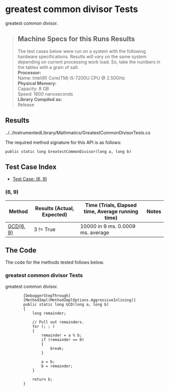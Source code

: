 # greatest common divisor Tests

greatest common divisor.

> ## Machine Specs for this Runs Results
> The test cases below were run on a system with the following hardware specifications. Results will vary on the same system depending on current processing work load. So, take the numbers in the tables with a grain of salt.  
> **Processor:**  
> Name: Intel(R) Core(TM) i5-7200U CPU @ 2.50GHz  
  > **Physical Memory:**  
> Capacity: 8 GB  
> Speed: 1600 nanoseconds  
  > **Library Compiled as:**  
> Release  

## Results

../../InstrumentedLibrary/Mathmatics/GreatestCommonDivisorTests.cs

The required method signature for this API is as follows:

```CSharp
public static long GreatestCommonDivisor(long a, long b)
```

## Test Case Index

- [Test Case: (6, 9)](#6,-9)

### (6, 9)

| Method | Results (Actual, Expected) | Time (Trials, Elapsed time, Average running time) | Notes |
|---|---|---|---|
| [GCD(6, 9)](#greatest-common-divisor-Tests) | 3 != True | 10000 in 9 ms. 0.0009 ms. average |  |

## The Code

The code for the methods tested follows below.

### greatest common divisor Tests

greatest common divisor.  

```CSharp
        [DebuggerStepThrough]
        [MethodImpl(MethodImplOptions.AggressiveInlining)]
        public static long GCD(long a, long b)
        {
            long remainder;

            // Pull out remainders.
            for (; ; )
            {
                remainder = a % b;
                if (remainder == 0)
                {
                    break;
                }

                a = b;
                b = remainder;
            }

            return b;
        }
```

